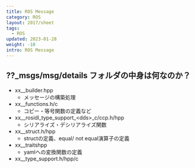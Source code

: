 ```yaml
---
title: ROS Message
category: ROS
layout: 2017/sheet
tags:
  - ROS
updated: 2023-01-28
weight: -10
intro: ROS Message
---
```


## ??\_msgs/msg/details フォルダの中身は何なのか？

- xx\_\_builder.hpp
	- メッセージの構築処理
- xx\_\_functions.h/c
	- コピー・等号関数の定義など
- xx\_\_rosidl_type_support_\<dds\>\_c/ccp.h/hpp
	- シリアライズ・デシリアライズ関数
- xx\_\_struct.h/hpp
	- structの定義、equal/ not equal演算子の定義
- xx\_\_traitshpp
	- yamlへの変換関数の定義
- xx\_\_type_support.h/hpp/c

